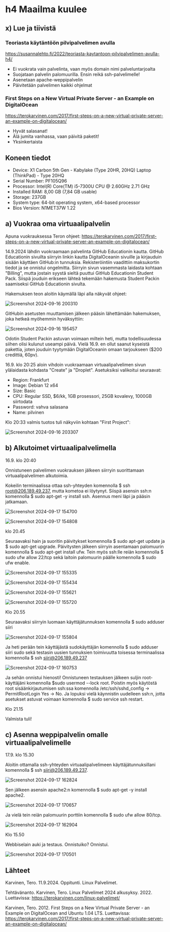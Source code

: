 # h4 Maailma kuulee

## x) Lue ja tiivistä

### Teoriasta käytäntöön pilvipalvelimen avulla

https://susannalehto.fi/2022/teoriasta-kaytantoon-pilvipalvelimen-avulla-h4/

- Ei vuokrata vain palvelinta, vaan myös domain nimi palveluntarjoalta
- Suojataan palvelin palomuurilla. Ensin reikä ssh-palvelimelle!
- Asenetaan apache-weppipalvelin
- Päivitetään palvelimen kaikki ohjelmat

### First Steps on a New Virtual Private Server - an Example on DigitalOcean

https://terokarvinen.com/2017/first-steps-on-a-new-virtual-private-server-an-example-on-digitalocean/

- Hyvät salasanat!
- Älä jumita vanhassa, vaan päivitä paketit!
- Yksinkertaista

## Koneen tiedot
- Device: X1 Carbon 5th Gen - Kabylake (Type 20HR, 20HQ) Laptop (ThinkPad) - Type 20HQ
- Serial Number: PF105Q96
- Processor:	Intel(R) Core(TM) i5-7300U CPU @ 2.60GHz   2.71 GHz
- Installed RAM:	8,00 GB (7,84 GB usable)
- Storage: 237GB
- System type:	64-bit operating system, x64-based processor
- Bios Version: N1MET37W 1.22

## a) Vuokraa oma virtuaalipalvelin

Apuna vuokrauksessa Teron ohjeet: https://terokarvinen.com/2017/first-steps-on-a-new-virtual-private-server-an-example-on-digitalocean/

14.9.2024 lähdin vuokraamaan palvelinta GitHub Educationin kautta. GitHub Educationin sivuilta siirryin linkin kautta DigitalOceanin sivuille ja kirjauduin sisään käyttäen GitHub:in tunnuksia. Rekisteröintiin vaadittiin maksukortin tiedot ja se onnistui ongelmitta. Siirryin sivun vasemmasta laidasta kohtaan "Billing", mutta jostain syystä sieltä puuttui GitHub Educationin Student Pack. Siispä jouduin erikseen lähteä tekemään hakemusta Student Packin saamiseksi GitHub Educationin sivulta.

Hakemuksen teon aloitin käymällä läpi alla näkyvät ohjeet:

![Screenshot 2024-09-16 200310](https://github.com/user-attachments/assets/de55bd75-727d-47da-87ae-898984143203)

GitHubin asetusten muuttamisen jälkeen pääsin lähettämään hakemuksen, joka hetkeä myöhemmin hyväksyttiin:

![Screenshot 2024-09-16 195457](https://github.com/user-attachments/assets/a8963d0e-b6bb-4e22-aaf6-ce79598854f5)

Odotin Student Packin astuvan voimaan miltein heti, mutta todellisuudessa siihen olisi kulunut useampi päivä. Vielä 16.9. en ollut saanut kyseistä pakettia, joten jouduin tyytymään DigitalOceanin omaan tarjoukseen ($200 credittiä, 60pv). 

16.9. klo 20:25 aloin vihdoin vuokraamaan virtuaalipalvelimen sivun ylälaidasta kohdasta "Create" ja "Droplet". Asetuksiksi valikoitui seuraavat:
- Region: Frankfurt
- Image: Debian 12 x64
- Size: Basic
- CPU: Regular SSD, $6/kk, 1GB prosessori, 25GB kovalevy, 1000GB siirtodata
- Password: vahva salasana
- Name: pilvinen

Klo 20:33 valmis tuotos tuli näkyviin kohtaan "First Project":

![Screenshot 2024-09-16 203307](https://github.com/user-attachments/assets/64a7ebc1-38ba-47ea-ba3d-7baecb062182)

## b) Alkutoimet virtuaalipalvelimella

16.9. klo 20:40

Onnistuneen palvelimen vuokrauksen jälkeen siirryin suorittamaan virtuaalipalvelimen alkutoimia. 

Kokeilin terminaalissa ottaa ssh-yhteyden komennolla $ ssh root@206.189.49.237, mutta kometoa ei löytynyt. Siispä asensin ssh:n komennolla $ sudo apt-get -y install ssh. Asennus meni läpi ja pääsin jatkamaan.

![Screenshot 2024-09-17 154700](https://github.com/user-attachments/assets/e0932c2a-a8b4-4777-a0f9-1d8f011d808c)

![Screenshot 2024-09-17 154808](https://github.com/user-attachments/assets/4c0396ee-333f-48d4-b924-a5a0e9c5bd4e)

klo 20.45

Seuraavaksi hain ja suoritin päivitykset komennolla $ sudo apt-get update ja $ sudo apt-get upgrade. Päivitysten jälkeen siirryin asentamaan palomuurin komennolla $ sudo apt-get install ufw. Tein myös ssh:lle reiän komennolla $ sudo ufw allow 22/tcp sekä laitoin palomuurin päälle komennolla $ sudo ufw enable.

![Screenshot 2024-09-17 155335](https://github.com/user-attachments/assets/b30de742-0e1f-4be8-93f7-236d81ad7779)

![Screenshot 2024-09-17 155434](https://github.com/user-attachments/assets/349269df-ecbd-483a-bc45-fd23890b2975)

![Screenshot 2024-09-17 155621](https://github.com/user-attachments/assets/9e1fc841-e4b4-4387-b3cd-66ef5be35351)

![Screenshot 2024-09-17 155720](https://github.com/user-attachments/assets/8aedbc62-e5b2-43eb-babf-c4a52b354ed0)

Klo 20.55

Seuraavaksi siirryin luomaan käyttäjätunnuksen komennolla $ sudo adduser siiri

![Screenshot 2024-09-17 155804](https://github.com/user-attachments/assets/a8d479fd-3162-4232-8818-b6d919ae25a8)

Ja heti perään tein käyttäjästä sudokäyttäjän komennolla $ sudo adduser siiri sudo sekä testasin uusien tunnuksien toimivuutta toisessa terminaalissa komennolla $ ssh siiri@206.189.49.237

![Screenshot 2024-09-17 160753](https://github.com/user-attachments/assets/a84a5f4d-30b4-4b20-9c40-54e55ae5bad6)

Ja sehän onnistui hienosti! Onnistuneen testauksen jälkeen suljin root-käyttäjäni komennolla $sudo usermod --lock root. Poistin myös käytöstä root sisäänkirjautumisen ssh:ssa komennolla /etc/ssh/sshd_config -> PermitRootLogin Yes -> No. Ja lopuksi vielä käynnistin uudelleen ssh:n, jotta asetukset astuvat voimaan komennolla $ sudo service ssh restart.

Klo 21.15

Valmista tuli!

## c) Asenna weppipalvelin omalle virtuaalipalvelimelle

17.9. klo 15.30

Aloitin ottamalla ssh-yhteyden virtuaalipalvelimeen käyttäjätunnuksillani komennolla $ ssh siiri@206.189.49.237.

![Screenshot 2024-09-17 162824](https://github.com/user-attachments/assets/cad3ea6e-b21e-4bdb-85ce-62802757aa2b)

Sen jälkeen asensin apache2:n komennolla $ sudo apt-get -y install apache2.

![Screenshot 2024-09-17 170657](https://github.com/user-attachments/assets/90e0a473-56d6-40f4-9217-f87771ee0753)

Ja vielä tein reiän palomuurin porttiin komennolla $ sudo ufw allow 80/tcp.

![Screenshot 2024-09-17 162904](https://github.com/user-attachments/assets/121bbf9d-80f2-49af-8bd6-ea8bb97bf48a)

Klo 15.50 

Webbiselain auki ja testaus. Onnistuiko? Onnistui.

![Screenshot 2024-09-17 170501](https://github.com/user-attachments/assets/6b0b2f7d-65be-4f46-83c0-5dd720d7ee7e)

## Lähteet

Karvinen, Tero. 11.9.2024. Oppitunti. Linux Palvelimet. 

Tehtävänanto. Karvinen, Tero. Linux Palvelimet 2024 alkusyksy. 2022. Luettavissa: https://terokarvinen.com/linux-palvelimet/

Karvinen, Tero. 2012. First Steps on a New Virtual Private Server - an Example on DigitalOcean and Ubuntu 1.04 LTS. Luettavissa: https://terokarvinen.com/2017/first-steps-on-a-new-virtual-private-server-an-example-on-digitalocean/
